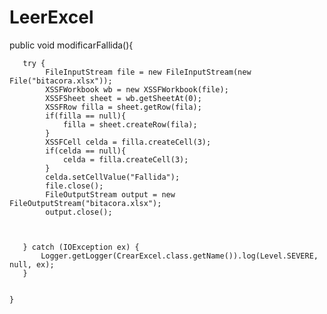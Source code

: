 # LeerExcel
 public void modificarFallida(){
            
           
       try {
            FileInputStream file = new FileInputStream(new File("bitacora.xlsx"));
            XSSFWorkbook wb = new XSSFWorkbook(file);
            XSSFSheet sheet = wb.getSheetAt(0);
            XSSFRow filla = sheet.getRow(fila);
            if(filla == null){
                filla = sheet.createRow(fila);
            }
            XSSFCell celda = filla.createCell(3);
            if(celda == null){
                celda = filla.createCell(3);
            }
            celda.setCellValue("Fallida");
            file.close();
            FileOutputStream output = new FileOutputStream("bitacora.xlsx");
            output.close();
            
            
            
       } catch (IOException ex) {
           Logger.getLogger(CrearExcel.class.getName()).log(Level.SEVERE, null, ex);
       }
            
            
    }
